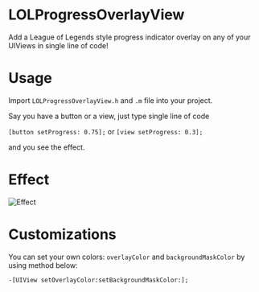LOLProgressOverlayView
======================

Add a League of Legends style progress indicator overlay on any of your UIViews in single line of code!

Usage
======================
Import `LOLProgressOverlayView.h` and `.m` file into your project.

Say you have a button or a view, just type single line of code

``[button setProgress: 0.75];``
or
``[view setProgress: 0.3];``

and you see the effect.

Effect
======================
![Effect](https://raw.github.com/DJBen/LOLProgressOverlayView/master/LOLProgressOverlayViewExample.png)

Customizations
======================
You can set your own colors: `overlayColor` and `backgroundMaskColor` by using method below:

``-[UIView setOverlayColor:setBackgroundMaskColor:];``
